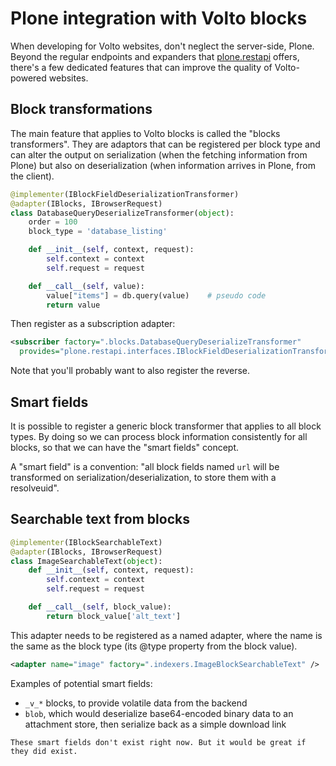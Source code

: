 # Plone integration with Volto blocks

When developing for Volto websites, don't neglect the server-side, Plone.
Beyond the regular endpoints and expanders that [plone.restapi] offers,
there's a few dedicated features that can improve the quality of Volto-powered
websites.

## Block transformations

The main feature that applies to Volto blocks is called the "blocks
transformers". They are adaptors that can be registered per block type and can
alter the output on serialization (when the fetching information from Plone)
but also on deserialization (when information arrives in Plone, from the
client).

```python
@implementer(IBlockFieldDeserializationTransformer)
@adapter(IBlocks, IBrowserRequest)
class DatabaseQueryDeserializeTransformer(object):
    order = 100
    block_type = 'database_listing'

    def __init__(self, context, request):
        self.context = context
        self.request = request

    def __call__(self, value):
        value["items"] = db.query(value)    # pseudo code
        return value
```

Then register as a subscription adapter:

```xml
<subscriber factory=".blocks.DatabaseQueryDeserializeTransformer"
  provides="plone.restapi.interfaces.IBlockFieldDeserializationTransformer"/>
```

Note that you'll probably want to also register the reverse.

## Smart fields

It is possible to register a generic block transformer that applies to all
block types. By doing so we can process block information consistently for all
blocks, so that we can have the "smart fields" concept.

A "smart field" is a convention: "all block fields named `url` will be
transformed on serialization/deserialization, to store them with a resolveuid".

## Searchable text from blocks

```python
@implementer(IBlockSearchableText)
@adapter(IBlocks, IBrowserRequest)
class ImageSearchableText(object):
    def __init__(self, context, request):
        self.context = context
        self.request = request

    def __call__(self, block_value):
        return block_value['alt_text']
```

This adapter needs to be registered as a named adapter, where the name is the
same as the block type (its @type property from the block value).

```xml
<adapter name="image" factory=".indexers.ImageBlockSearchableText" />
```

Examples of potential smart fields:

- `_v_*` blocks, to provide volatile data from the backend
- `blob`, which would deserialize base64-encoded binary data to an attachment
  store, then serialize back as a simple download link

```{note}
These smart fields don't exist right now. But it would be great if
they did exist.
```

[plone.restapi]: https://github.com/plone/plone.restapi
